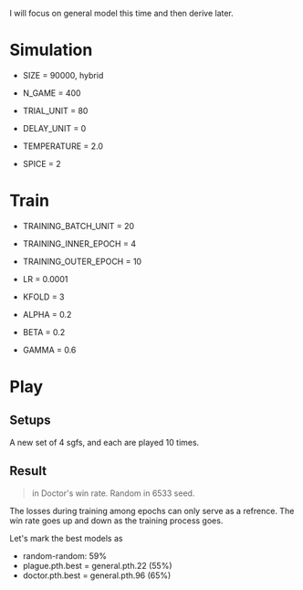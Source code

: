 I will focus on general model this time and then derive later.

# Simulation

* SIZE = 90000, hybrid
* N_GAME = 400

* TRIAL_UNIT = 80
* DELAY_UNIT = 0 
* TEMPERATURE = 2.0
* SPICE = 2

# Train

* TRAINING_BATCH_UNIT = 20
* TRAINING_INNER_EPOCH = 4
* TRAINING_OUTER_EPOCH = 10
* LR = 0.0001
* KFOLD = 3
 
* ALPHA = 0.2
* BETA = 0.2
* GAMMA = 0.6

# Play

## Setups

A new set of 4 sgfs, and each are played 10 times.

## Result

> in Doctor's win rate.
> Random in 6533 seed.

The losses during training among epochs can only serve as a refrence.
The win rate goes up and down as the training process goes.

Let's mark the best models as
* random-random: 59%
* plague.pth.best = general.pth.22 (55%)
* doctor.pth.best = general.pth.96 (65%)
